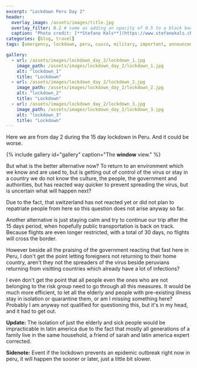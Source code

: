 ```yaml
---
excerpt: "Lockdown Peru Day 2"
header:
  overlay_image: /assets/images/title.jpg
  overlay_filter: 0.2 # same as adding an opacity of 0.5 to a black background
  caption: "Photo credit: [**Stefano Kals**](https://www.stefanokals.ch)"
categories: [blog, travel]
tags: [emergency, lockdown, peru, cusco, military, important, announcement]

gallery:
  - url: /assets/images/lockdown_day_2/lockdown_1.jpg
    image_path: /assets/images/lockdown_day_2/lockdown_1.jpg
    alt: "lockdown_1"
    title: "Lockdown"
  - url: /assets/images/lockdown_day_2/lockdown_2.jpg
    image_path: /assets/images/lockdown_day_2/lockdown_2.jpg
    alt: "lockdown_2"
    title: "Lockdown"
  - url: /assets/images/lockdown_day_2/lockdown_3.jpg
    image_path: /assets/images/lockdown_day_2/lockdown_3.jpg
    alt: "lockdown_3"
    title: "Lockdown"
---
```


Here we are from day 2 during the 15 day lockdown in Peru. And it could be worse.

{% include gallery id="gallery" caption="The **window** view." %}

But what is the better alternative now? To return to an environment which we know and are used to, but is getting out of control of the virus or stay in a country we do not know the culture, the people, the government and authorities, but has reacted way quicker to prevent spreading the virus, but is uncertain what will happen next?

Due to the fact, that switzerland has not reacted yet or did not plan to repatriate people from here so this question does not arise anyway so far.

Another alternative is just staying calm and try to continue our trip after the 15 days period, when hopefully public transportation is back on track. Because flights are even longer restricted, with a total of 30 days, no flights will cross the border.

However beside all the praising of the government reacting that fast here in Peru, I don't get the point letting foreigners not returning to their home country, aren't they not the spreaders of the virus beside peruvians returning from visitting countries which already have a lot of infections?

I even don't get the point that all people even the ones who are not belonging to the risk group need to go through all this measures. It would be much more efficient, to let all the elderly and people with pre-existing illness stay in isolation or quarantine them, or am I missing something here? Probably I am anyway not qualified for questioning this, but it's in my head, and it had to get out.

**Update:** The isolation of just the elderly and sick people would be impracticable in latin america due to the fact that mostly all generations of a family live in the same household, a friend of sarah and latin america expert corrected.

**Sidenote:** Event if the lockdown prevents an epidemic outbreak right now in peru, it will happen the sooner or later, just a little bit slower.